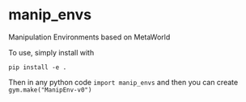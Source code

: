 # manip_envs
Manipulation Environments based on MetaWorld

To use, simply install with 
```
pip install -e .
```
Then in any python code `import manip_envs` and then you can create `gym.make("ManipEnv-v0")`

